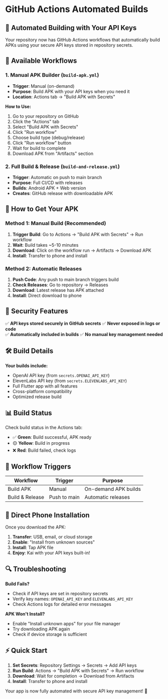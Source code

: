 # GitHub Actions Automated Builds

## 🚀 Automated Building with Your API Keys

Your repository now has GitHub Actions workflows that automatically build APKs using your secure API keys stored in repository secrets.

## 🔧 Available Workflows

### 1. **Manual APK Builder** (`build-apk.yml`)
- **Trigger**: Manual (on-demand)
- **Purpose**: Build APK with your API keys when you need it
- **Location**: Actions tab → "Build APK with Secrets"

**How to Use:**
1. Go to your repository on GitHub
2. Click the "Actions" tab
3. Select "Build APK with Secrets" 
4. Click "Run workflow"
5. Choose build type (debug/release)
6. Click "Run workflow" button
7. Wait for build to complete
8. Download APK from "Artifacts" section

### 2. **Full Build & Release** (`build-and-release.yml`)
- **Trigger**: Automatic on push to main branch
- **Purpose**: Full CI/CD with releases
- **Builds**: Android APK + Web version
- **Creates**: GitHub release with downloadable APK

## 📱 How to Get Your APK

### Method 1: Manual Build (Recommended)
1. **Trigger Build**: Go to Actions → "Build APK with Secrets" → Run workflow
2. **Wait**: Build takes ~5-10 minutes
3. **Download**: Click on the workflow run → Artifacts → Download APK
4. **Install**: Transfer to phone and install

### Method 2: Automatic Releases
1. **Push Code**: Any push to main branch triggers build
2. **Check Releases**: Go to repository → Releases
3. **Download**: Latest release has APK attached
4. **Install**: Direct download to phone

## 🔑 Security Features

✅ **API keys stored securely in GitHub secrets**
✅ **Never exposed in logs or code**  
✅ **Automatically included in builds**
✅ **No manual key management needed**

## 🛠️ Build Details

**Your builds include:**
- OpenAI API key (from `secrets.OPENAI_API_KEY`)
- ElevenLabs API key (from `secrets.ELEVENLABS_API_KEY`)
- Full Flutter app with all features
- Cross-platform compatibility
- Optimized release build

## 📊 Build Status

Check build status in the Actions tab:
- ✅ **Green**: Build successful, APK ready
- 🟡 **Yellow**: Build in progress
- ❌ **Red**: Build failed, check logs

## 🔄 Workflow Triggers

| Workflow | Trigger | Purpose |
|----------|---------|---------|
| Build APK | Manual | On-demand APK builds |
| Build & Release | Push to main | Automatic releases |

## 📲 Direct Phone Installation

Once you download the APK:
1. **Transfer**: USB, email, or cloud storage
2. **Enable**: "Install from unknown sources" 
3. **Install**: Tap APK file
4. **Enjoy**: Kai with your API keys built-in!

## 🔍 Troubleshooting

**Build Fails?**
- Check if API keys are set in repository secrets
- Verify key names: `OPENAI_API_KEY` and `ELEVENLABS_API_KEY`
- Check Actions logs for detailed error messages

**APK Won't Install?**
- Enable "Install unknown apps" for your file manager
- Try downloading APK again
- Check if device storage is sufficient

## ⚡ Quick Start

1. **Set Secrets**: Repository Settings → Secrets → Add API keys
2. **Run Build**: Actions → "Build APK with Secrets" → Run workflow  
3. **Download**: Wait for completion → Download from Artifacts
4. **Install**: Transfer to phone and install

Your app is now fully automated with secure API key management! 🎉